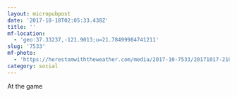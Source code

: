 ```yaml
---
layout: micropubpost
date: '2017-10-18T02:05:33.438Z'
title: ''
mf-location:
  - 'geo:37.33237,-121.9013;u=21.78499984741211'
slug: '7533'
mf-photo:
  - 'https://herestomwiththeweather.com/media/2017-10-7533/20171017-210321-0.jpg'
category: social
---
```

At the game
